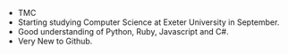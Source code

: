 - TMC
- Starting studying Computer Science at Exeter University in September.
- Good understanding of Python, Ruby, Javascript and C#.
- Very New to Github.
